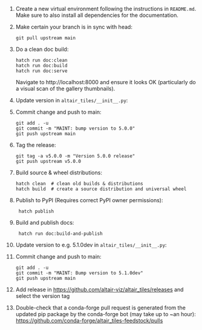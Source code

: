 1. Create a new virtual environment following the instructions in `README.md`.
   Make sure to also install all dependencies for the documentation.

2. Make certain your branch is in sync with head:

       git pull upstream main

3. Do a clean doc build:

       hatch run doc:clean
       hatch run doc:build
       hatch run doc:serve

   Navigate to http://localhost:8000 and ensure it looks OK (particularly
   do a visual scan of the gallery thumbnails).

4. Update version in `altair_tiles/__init__.py`:

5. Commit change and push to main:

       git add . -u
       git commit -m "MAINT: bump version to 5.0.0"
       git push upstream main

6. Tag the release:

       git tag -a v5.0.0 -m "Version 5.0.0 release"
       git push upstream v5.0.0

7. Build source & wheel distributions:

       hatch clean  # clean old builds & distributions
       hatch build  # create a source distribution and universal wheel

8. Publish to PyPI (Requires correct PyPI owner permissions):

        hatch publish

9. Build and publish docs:

        hatch run doc:build-and-publish

10. Update version to e.g. 5.1.0dev in `altair_tiles/__init__.py`:

11. Commit change and push to main:

        git add . -u
        git commit -m "MAINT: Bump version to 5.1.0dev"
        git push upstream main

12. Add release in https://github.com/altair-viz/altair_tiles/releases and select the version tag

13. Double-check that a conda-forge pull request is generated from the updated
    pip package by the conda-forge bot (may take up to ~an hour):
    https://github.com/conda-forge/altair_tiles-feedstock/pulls
